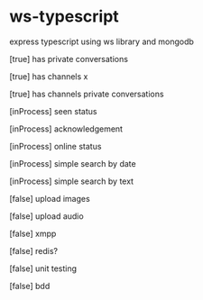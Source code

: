 # ws-typescript
express typescript using ws library and mongodb

[true] has private conversations

[true] has channels x

[true] has channels private conversations

[inProcess] seen status

[inProcess] acknowledgement

[inProcess] online status

[inProcess] simple search by date

[inProcess] simple search by text

[false] upload images

[false] upload audio

[false] xmpp

[false] redis?

[false] unit testing

[false] bdd
